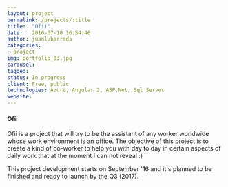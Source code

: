 ```yaml
---
layout: project
permalink: /projects/:title
title:  "Ofii"
date:   2016-07-10 16:54:46
author: juanlubarreda
categories:
- project
img: portfolio_03.jpg
carousel:
tagged: 
status: In progress
client: Free, public
technologies: Azure, Angular 2, ASP.Net, Sql Server
website: 
---
```

#### Ofii
Ofii is a project that will try to be the assistant of any worker worldwide whose work environment is an office. The objective of this project is to create a kind of co-worker to help you with day to day in certain aspects of daily work that at the moment I can not reveal :)

This project development starts on September '16 and it's planned to be finished and ready to launch by the Q3 (2017).

